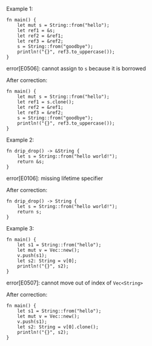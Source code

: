 Example 1:
```
fn main() {
    let mut s = String::from("hello");
    let ref1 = &s;
    let ref2 = &ref1;
    let ref3 = &ref2;
    s = String::from("goodbye");
    println!("{}", ref3.to_uppercase());
}
```

error[E0506]: cannot assign to `s` because it is borrowed

After correction:
```
fn main() {
    let mut s = String::from("hello");
    let ref1 = s.clone();
    let ref2 = &ref1;
    let ref3 = &ref2;
    s = String::from("goodbye");
    println!("{}", ref3.to_uppercase());
}
```




Example 2:
```
fn drip_drop() -> &String {
    let s = String::from("hello world!");
    return &s;
}
```

error[E0106]: missing lifetime specifier

After correction:
```
fn drip_drop() -> String {
    let s = String::from("hello world!");
    return s;
}
```




Example 3:
```
fn main() {
    let s1 = String::from("hello");
    let mut v = Vec::new();
    v.push(s1);
    let s2: String = v[0];
    println!("{}", s2);
}
```

error[E0507]: cannot move out of index of `Vec<String>`

After correction:
```
fn main() {
    let s1 = String::from("hello");
    let mut v = Vec::new();
    v.push(s1);
    let s2: String = v[0].clone();
    println!("{}", s2);
}
```